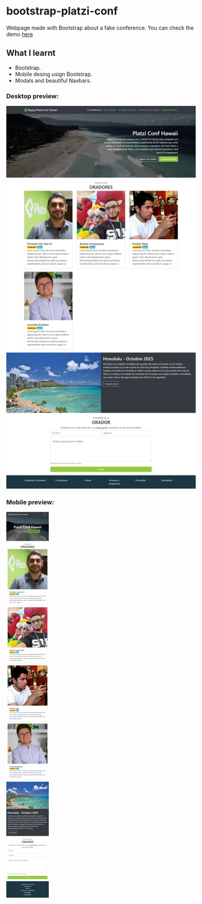# bootstrap-platzi-conf

Webpage made with Bootstrap about a fake conference. You can check the demo [here](https://andrescampuzano.github.io/bootstrap-platzi-conf/)

## What I learnt

-   Bootstrap.
-   Mobile desing usign Bootstrap.
-   Modals and beautiful Navbars.

### Desktop preview:

![Desktop preview image](https://raw.githubusercontent.com/AndresCampuzano/bootstrap-platzi-conf/master/sc01.png)

### Mobile preview:

![Mobile preview image](https://raw.githubusercontent.com/AndresCampuzano/bootstrap-platzi-conf/master/sc02.png)
